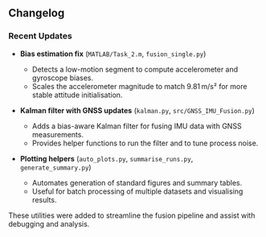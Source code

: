 ## Changelog

### Recent Updates

- **Bias estimation fix** (`MATLAB/Task_2.m`, `fusion_single.py`)
  - Detects a low-motion segment to compute accelerometer and gyroscope biases.
  - Scales the accelerometer magnitude to match 9.81 m/s² for more stable attitude initialisation.

- **Kalman filter with GNSS updates** (`kalman.py`, `src/GNSS_IMU_Fusion.py`)
  - Adds a bias-aware Kalman filter for fusing IMU data with GNSS measurements.
  - Provides helper functions to run the filter and to tune process noise.

- **Plotting helpers** (`auto_plots.py`, `summarise_runs.py`, `generate_summary.py`)
  - Automates generation of standard figures and summary tables.
  - Useful for batch processing of multiple datasets and visualising results.

These utilities were added to streamline the fusion pipeline and assist with
debugging and analysis.
